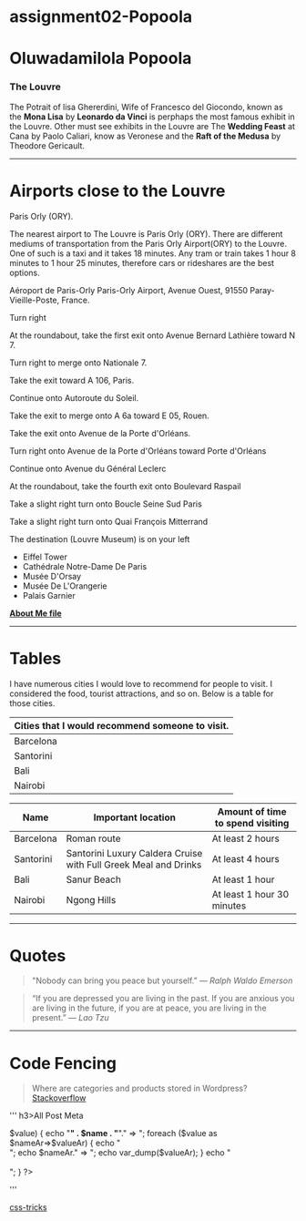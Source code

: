 # assignment02-Popoola
# Oluwadamilola Popoola
### The Louvre

The Potrait of lisa Ghererdini, Wife of Francesco del Giocondo, known as the **Mona Lisa** by **Leonardo da Vinci** is perphaps the most famous exhibit in the Louvre. Other must see exhibits in the Louvre are The **Wedding Feast** at Cana by Paolo Caliari, know as Veronese and the **Raft of the Medusa** by Theodore Gericault.

***
# Airports close to the Louvre
Paris Orly (ORY).

The nearest airport to The Louvre is Paris Orly (ORY). There are different mediums of transportation from the Paris Orly Airport(ORY) to the Louvre. One of such is a taxi and it takes 18 minutes. Any tram or train takes 1 hour 8 minutes  to 1 hour 25 minutes, therefore cars or rideshares are the best options.
	
Aéroport de Paris-Orly
Paris-Orly Airport, Avenue Ouest, 91550 Paray-Vieille-Poste, France.

Turn right
	
At the roundabout, take the first exit onto Avenue Bernard Lathière toward N 7.
	
Turn right to merge onto Nationale 7.
	
Take the exit toward A 106, Paris.
	
Continue onto Autoroute du Soleil.
	
Take the exit to merge onto A 6a toward E 05, Rouen.
	
Take the exit onto Avenue de la Porte d'Orléans.
	
Turn right onto Avenue de la Porte d'Orléans toward Porte d'Orléans
	
Continue onto Avenue du Général Leclerc
	
At the roundabout, take the fourth exit onto Boulevard Raspail
	
Take a slight right turn onto Boucle Seine Sud Paris
	
Take a slight right turn onto Quai François Mitterrand
	
The destination (Louvre Museum) is on your left

* Eiffel Tower
* Cathédrale Notre-Dame De Paris
* Musée D'Orsay
* Musée De L'Orangerie
* Palais Garnier

**[About Me file](AboutMe.md)**

*** 
# Tables
I have numerous cities I would love to recommend for people to visit. I considered the food, tourist attractions, and so on. Below is a table for those cities. 


| Cities that I would recommend someone to visit. |
|----------|
|Barcelona|
|Santorini|
|Bali|
|Nairobi|

|Name|Important location | Amount of time to spend visiting| 
|-----|-----|-----|
|Barcelona|Roman route|At least 2 hours|
|Santorini|Santorini Luxury Caldera Cruise with Full Greek Meal and Drinks|At least 4 hours|
|Bali|Sanur Beach|At least 1 hour|
|Nairobi|Ngong Hills|At least 1 hour 30 minutes|

***
# Quotes
> "Nobody can bring you peace but yourself.” — *Ralph Waldo Emerson*

> “If you are depressed you are living in the past. If you are anxious you are living in the future, if you are at peace, you are living in the present.” — *Lao Tzu*

***
# Code Fencing
> Where are categories and products stored in Wordpress?
[Stackoverflow](https://stackoverflow.com/questions/73410604/where-are-categories-and-products-stored-in-wordpress)

'''
h3>All Post Meta</h3>
<?php 

  // Get all the data 
  $getPostCustom = get_post_custom(); 

    foreach($getPostCustom as $name=>$value) {

        echo "<strong>" . $name . "</strong>"."  =>  ";

        foreach ($value as $nameAr=>$valueAr) {
                echo "<br />";
                echo $nameAr."  =>  ";
                echo var_dump($valueAr);
        }

        echo "<br /><br />";

    }
?>
'''

[css-tricks](https://css-tricks.com/snippets/wordpress/dump-all-custom-fields/)